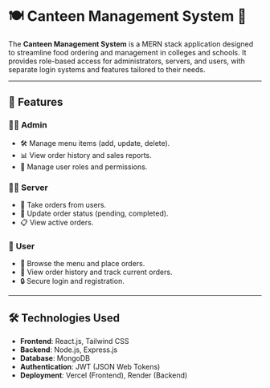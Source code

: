 # 🍽️ Canteen Management System 🚀

The **Canteen Management System** is a MERN stack application designed to streamline food ordering and management in colleges and schools. It provides role-based access for administrators, servers, and users, with separate login systems and features tailored to their needs.

---

## 🌟 Features

### 👨‍💼 **Admin**
- 🛠️ Manage menu items (add, update, delete).
- 📊 View order history and sales reports.
- 🔐 Manage user roles and permissions.

### 👩‍🍳 **Server**
- 📝 Take orders from users.
- 🚀 Update order status (pending, completed).
- 📋 View active orders.

### 👤 **User**
- 🍔 Browse the menu and place orders.
- 🛒 View order history and track current orders.
- 🔒 Secure login and registration.

---

## 🛠️ Technologies Used

- **Frontend**: React.js, Tailwind CSS
- **Backend**: Node.js, Express.js
- **Database**: MongoDB
- **Authentication**: JWT (JSON Web Tokens)
- **Deployment**: Vercel (Frontend), Render (Backend)
